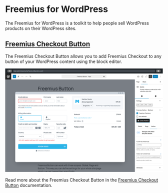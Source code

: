 # Freemius for WordPress

The Freemius for WordPress is a toolkit to help people sell WordPress products on their WordPress sites.

## [Freemius Checkout Button](./button.md)

The Freemius Checkout Button allows you to add Freemius Checkout to any button of your WordPress content using the block editor.

![Freemius Checkout](https://raw.githubusercontent.com/Freemius/freemius-wp-plugin/refs/heads/main/docs/assets/checkout.png)

Read more about the Freemius Checkout Button in the [Freemius Checkout Button](./button.md) documentation.
